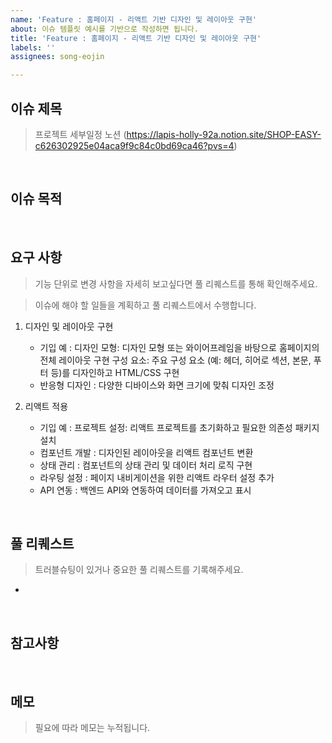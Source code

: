 ```yaml
---
name: 'Feature : 홈페이지 - 리액트 기반 디자인 및 레이아웃 구현'
about: 이슈 템플릿 예시를 기반으로 작성하면 됩니다.
title: 'Feature : 홈페이지 - 리액트 기반 디자인 및 레이아웃 구현'
labels: ''
assignees: song-eojin

---
```


## 이슈 제목
> 프로젝트 세부일정 노션 (https://lapis-holly-92a.notion.site/SHOP-EASY-c626302925e04aca9f9c84c0bd69ca46?pvs=4)

<br>

## 이슈 목적

<br>

## 요구 사항

> 기능 단위로 변경 사항을 자세히 보고싶다면 
> 풀 리퀘스트를 통해 확인해주세요. 

> 이슈에 해야 할 일들을 계획하고 풀 리퀘스트에서 수행합니다.


1. 디자인 및 레이아웃 구현

   - 기입 예 : 디자인 모형: 디자인 모형 또는 와이어프레임을 바탕으로 홈페이지의 전체 레이아웃 구현
구성 요소: 주요 구성 요소 (예: 헤더, 히어로 섹션, 본문, 푸터 등)를 디자인하고 HTML/CSS 구현
   - 반응형 디자인 : 다양한 디바이스와 화면 크기에 맞춰 디자인 조정


2. 리액트 적용
   - 기입 예 : 프로젝트 설정: 리액트 프로젝트를 초기화하고 필요한 의존성 패키지 설치
   - 컴포넌트 개발 : 디자인된 레이아웃을 리액트 컴포넌트 변환
   - 상태 관리 : 컴포넌트의 상태 관리 및 데이터 처리 로직 구현
   - 라우팅 설정 : 페이지 내비게이션을 위한 리액트 라우터 설정 추가
   - API 연동 : 백엔드 API와 연동하여 데이터를 가져오고 표시

<br>

## 풀 리퀘스트
> 트러블슈팅이 있거나 중요한 풀 리퀘스트를 기록해주세요.
<!--기입 예: [update] 협업자로 초대된 워크스페이스, 보드 조회 기능 구현 #66-->
-

<br>

## 참고사항 
<!-- 참고할 사항이 없다면 항목 삭제 -->

<br>

## 메모
> 필요에 따라 메모는 누적됩니다.

<!-- 메모할 사항이 없다면 항목 삭제 -->
